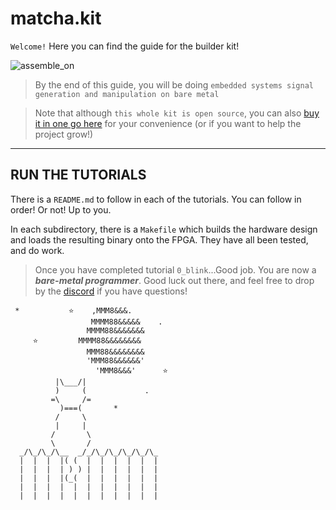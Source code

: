 # matcha.kit

`Welcome!` Here you can find the guide for the builder kit!

![assemble_on](https://media1.giphy.com/media/v1.Y2lkPTc5MGI3NjExZG03dXprbDFncHR0b283YXhkZHppbDZ2amphNTBnYzI3cTV6MXh3aSZlcD12MV9pbnRlcm5hbF9naWZfYnlfaWQmY3Q9Zw/hNv3CRdwO8kyjTxfh5/giphy.gif)

> By the end of this guide, you will be doing `embedded systems signal generation and manipulation on bare metal`

> Note that although `this whole kit is open source`, you can also [buy it in one go here](https://matchahack.bigcartel.com/product/matcha-kit) for your convenience (or if you want to help the project grow!)
---

## RUN THE TUTORIALS

There is a `README.md` to follow in each of the tutorials. You can follow in order! Or not! Up to you.

In each subdirectory, there is a `Makefile` which builds the hardware design and loads the resulting binary onto the FPGA. They have all been tested, and do work.

> Once you have completed tutorial `0_blink`...Good job. You are now a **_bare-metal programmer_**. Good luck out there, and feel free to drop by the [discord](https://discord.com/channels/1320785628333346836/1321062900311396362) if you have questions!

```
 *           ⭐    ,MMM8&&&.       
                  MMMM88&&&&&    .
                 MMMM88&&&&&&&
     ⭐         MMMM88&&&&&&&&
                 MMM88&&&&&&&&
                 'MMM88&&&&&&'
                   'MMM8&&&'      ⭐
          |\___/|
          )     (             .    
         =\     /=
           )===(       *
          /     \
          |     |
         /       \
         \       /
  _/\_/\_/\__  _/_/\_/\_/\_/\_/\_
  |  |  |  |( (  |  |  |  |  |  |
  |  |  |  | ) ) |  |  |  |  |  |
  |  |  |  |(_(  |  |  |  |  |  |
  |  |  |  |  |  |  |  |  |  |  |
  |  |  |  |  |  |  |  |  |  |  |
```